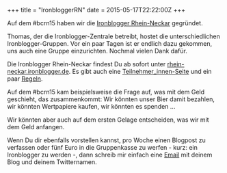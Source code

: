 +++
title = "IronbloggerRN"
date = 2015-05-17T22:22:00Z
+++


Auf dem #bcrn15 haben wir die [Ironblogger Rhein-Neckar](https://bullenscheisse.de/ironbloggerRN/) gegründet. 

Thomas, der die Ironblogger-Zentrale betreibt, hostet die unterschiedlichen Ironblogger-Gruppen. Vor ein paar Tagen ist er endlich dazu gekommen, uns auch eine Gruppe einzurichten. Nochmal vielen Dank dafür.

Die Ironblogger Rhein-Neckar findest Du ab sofort unter [rhein-neckar.ironblogger.de](http://rhein-neckar.ironblogger.de). Es gibt auch eine [Teilnehmer_innen-Seite](http://rhein-neckar.ironblogger.de/teilnehmer/) und ein paar [Regeln](http://rhein-neckar.ironblogger.de/regeln/).

Auf dem #bcrn15 kam beispielsweise die Frage auf, was mit dem Geld geschieht, das zusammenkommt: Wir könnten unser Bier damit bezahlen, wir könnten Wertpapiere kaufen, wir könnten es spenden ...

Wir könnten aber auch auf dem ersten Gelage entscheiden, was wir mit dem Geld anfangen.

Wenn Du dir ebenfalls vorstellen kannst, pro Woche einen Blogpost zu verfassen oder fünf Euro in die Gruppenkasse zu werfen - kurz: ein Ironblogger zu werden -, dann schreib mir einfach eine [Email](https://encrypt.to/0xFD84809B) mit deinem Blog und deinem Twitternamen.